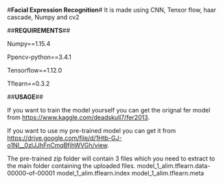 #**Facial Expression Recognition**#
It is made using CNN, Tensor flow, haar cascade, Numpy and cv2

##**REQUIREMENTS**##

Numpy==1.15.4

Ppencv-python==3.4.1

Tensorflow==1.12.0

Tflearn==0.3.2

##**USAGE**##

If you want to train the model yourself you can get the orignal fer model from https://www.kaggle.com/deadskull7/fer2013.

If you want to use my pre-trained model you can get it from https://drive.google.com/file/d/1Htb-GJ-o1NI__0zlJJhFnCmqBfjhWVGh/view.

The pre-trained zip folder will contain 3 files which you need to extract to the main folder containing the uploaded files.
model_1_alim.tflearn.data-00000-of-00001
model_1_alim.tflearn.index
model_1_alim.tflearn.meta
